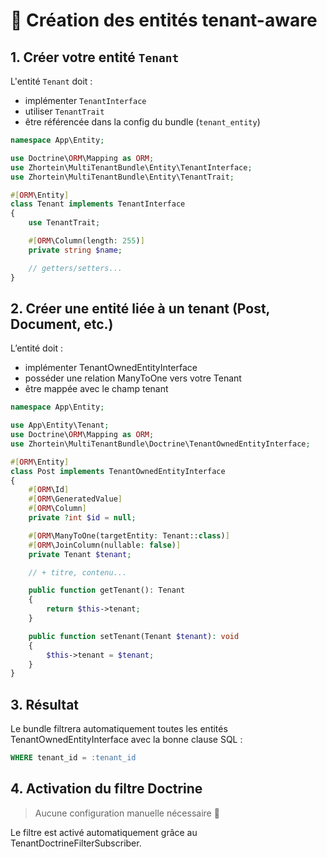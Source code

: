 # 🧱 Création des entités tenant-aware

## 1. Créer votre entité `Tenant`

L'entité `Tenant` doit :
- implémenter `TenantInterface`
- utiliser `TenantTrait`
- être référencée dans la config du bundle (`tenant_entity`)

```php
namespace App\Entity;

use Doctrine\ORM\Mapping as ORM;
use Zhortein\MultiTenantBundle\Entity\TenantInterface;
use Zhortein\MultiTenantBundle\Entity\TenantTrait;

#[ORM\Entity]
class Tenant implements TenantInterface
{
    use TenantTrait;

    #[ORM\Column(length: 255)]
    private string $name;

    // getters/setters...
}
```

## 2. Créer une entité liée à un tenant (Post, Document, etc.)

L’entité doit :

* implémenter TenantOwnedEntityInterface
* posséder une relation ManyToOne vers votre Tenant
* être mappée avec le champ tenant

```php
namespace App\Entity;

use App\Entity\Tenant;
use Doctrine\ORM\Mapping as ORM;
use Zhortein\MultiTenantBundle\Doctrine\TenantOwnedEntityInterface;

#[ORM\Entity]
class Post implements TenantOwnedEntityInterface
{
    #[ORM\Id]
    #[ORM\GeneratedValue]
    #[ORM\Column]
    private ?int $id = null;

    #[ORM\ManyToOne(targetEntity: Tenant::class)]
    #[ORM\JoinColumn(nullable: false)]
    private Tenant $tenant;

    // + titre, contenu...

    public function getTenant(): Tenant
    {
        return $this->tenant;
    }

    public function setTenant(Tenant $tenant): void
    {
        $this->tenant = $tenant;
    }
}
```

## 3. Résultat
Le bundle filtrera automatiquement toutes les entités TenantOwnedEntityInterface avec la bonne clause SQL :

```sql
WHERE tenant_id = :tenant_id
```

## 4. Activation du filtre Doctrine

> Aucune configuration manuelle nécessaire 🎉
> 
Le filtre est activé automatiquement grâce au TenantDoctrineFilterSubscriber.